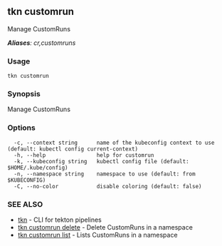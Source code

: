 ## tkn customrun

Manage CustomRuns

***Aliases**: cr,customruns*

### Usage

```
tkn customrun
```

### Synopsis

Manage CustomRuns

### Options

```
  -c, --context string      name of the kubeconfig context to use (default: kubectl config current-context)
  -h, --help                help for customrun
  -k, --kubeconfig string   kubectl config file (default: $HOME/.kube/config)
  -n, --namespace string    namespace to use (default: from $KUBECONFIG)
  -C, --no-color            disable coloring (default: false)
```

### SEE ALSO

* [tkn](tkn.md)	 - CLI for tekton pipelines
* [tkn customrun delete](tkn_customrun_delete.md)	 - Delete CustomRuns in a namespace
* [tkn customrun list](tkn_customrun_list.md)	 - Lists CustomRuns in a namespace

